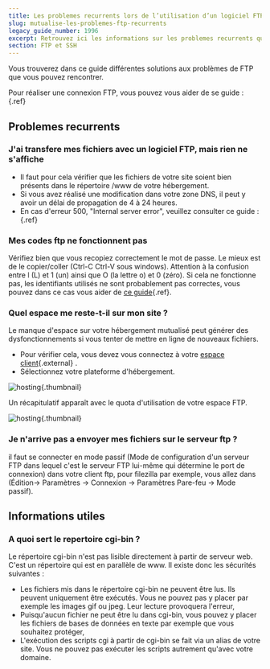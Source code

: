 ```yaml
---
title: Les problemes recurrents lors de l’utilisation d’un logiciel FTP
slug: mutualise-les-problemes-ftp-recurrents
legacy_guide_number: 1996
excerpt: Retrouvez ici les informations sur les problemes recurrents que vous pouvez rencontrer sur votre logiciel FTP
section: FTP et SSH
---
```


Vous trouverez dans ce guide différentes solutions aux problèmes de FTP que vous pouvez rencontrer.

Pour réaliser une connexion FTP, vous pouvez vous aider de se guide : []({legacy}1380){.ref}


## Problemes recurrents

### J'ai transfere mes fichiers avec un logiciel FTP, mais rien ne s'affiche
- Il faut pour cela vérifier que les fichiers de votre site soient bien présents dans le répertoire /www de votre hébergement.
- Si vous avez réalisé une modification dans votre zone DNS, il peut y avoir un délai de propagation de 4 à 24 heures.
- En cas d'erreur 500, "Internal server error", veuillez consulter ce guide : []({legacy}1987){.ref}


### Mes codes ftp ne fonctionnent pas
Vérifiez bien que vous recopiez correctement le mot de passe. Le mieux est de le copier/coller (Ctrl-C Ctrl-V sous windows). Attention à la confusion entre l (L) et 1 (un) ainsi que O (la lettre o) et 0 (zéro). Si cela ne fonctionne pas, les identifiants utilisés ne sont probablement pas correctes, vous pouvez dans ce cas vous aider de [ce guide]({legacy}1374){.ref}.


### Quel espace me reste-t-il sur mon site ?
Le manque d'espace sur votre hébergement mutualisé peut générer des dysfonctionnements si vous tenter de mettre en ligne de nouveaux fichiers.

- Pour vérifier cela, vous devez vous connectez à votre [espace
client](https://www.ovh.com/manager/web/login/){.external} .
- Sélectionnez votre plateforme d'hébergement.


![hosting](images/3298.png){.thumbnail}

Un récapitulatif apparaît avec le quota d'utilisation de votre espace FTP.


![hosting](images/3299.png){.thumbnail}


### Je n'arrive pas a envoyer mes fichiers sur le serveur ftp ?
il faut se connecter en mode passif (Mode de configuration d'un serveur FTP dans lequel c'est le serveur FTP lui-même qui détermine le port de connexion) dans votre client ftp, pour filezilla par exemple, vous allez dans (Édition-> Paramètres -> Connexion -> Paramètres Pare-feu -> Mode passif).


## Informations utiles

### A quoi sert le repertoire cgi-bin ?
Le répertoire cgi-bin n'est pas lisible directement à partir de serveur web. C'est un répertoire qui est en parallèle de www. Il existe donc les sécurités suivantes :

- Les fichiers mis dans le répertoire cgi-bin ne peuvent être lus. Ils peuvent uniquement être exécutés. Vous ne pouvez pas y placer par exemple les images gif ou jpeg. Leur lecture provoquera l'erreur,
- Puisqu'aucun fichier ne peut être lu dans cgi-bin, vous pouvez y placer les fichiers de bases de données en texte par exemple que vous souhaitez protéger,
- L'exécution des scripts cgi à partir de cgi-bin se fait via un alias de votre site. Vous ne pouvez pas exécuter les scripts autrement qu'avec votre domaine.